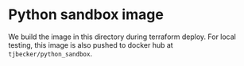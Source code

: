 # Python sandbox image

We build the image in this directory during terraform deploy.
For local testing, this image is also pushed to docker hub at `tjbecker/python_sandbox`.
